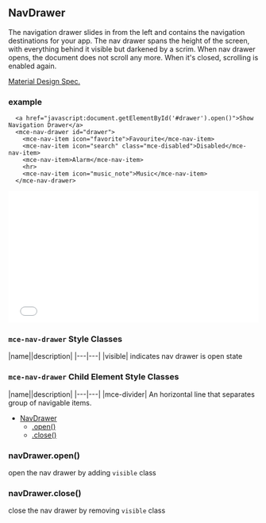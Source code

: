 <a name="NavDrawer"></a>

## NavDrawer
The navigation drawer slides in from the left and contains the navigation destinations for your app.
The nav drawer spans the height of the screen, with everything behind it visible but darkened by a scrim. 
When nav drawer opens, the document does not scroll any more. When it's closed, scrolling is enabled again.

[Material Design Spec.](https://material.io/guidelines/patterns/navigation-drawer.html#navigation-drawer-specs)

### example
```
  <a href="javascript:document.getElementById('#drawer').open()">Show Navigation Drawer</a>
  <mce-nav-drawer id="drawer">
    <mce-nav-item icon="favorite">Favourite</mce-nav-item>
    <mce-nav-item icon="search" class="mce-disabled">Disabled</mce-nav-item>
    <mce-nav-item>Alarm</mce-nav-item>
    <hr>
    <mce-nav-item icon="music_note">Music</mce-nav-item>
  </mce-nav-drawer>
``` 

<iframe height='265' scrolling='no' title='jYYWLE' src='//codepen.io/allenhwkim/embed/jYYWLE/?height=265&theme-id=0&default-tab=html,result&embed-version=2' frameborder='no' allowtransparency='true' allowfullscreen='true' style='width: 100%;'>See the Pen <a href='https://codepen.io/allenhwkim/pen/jYYWLE/'>jYYWLE</a> by Allen kim (<a href='https://codepen.io/allenhwkim'>@allenhwkim</a>) on <a href='https://codepen.io'>CodePen</a>.
</iframe>


### `mce-nav-drawer` Style Classes
 |name||description|
 |---|---|
 |visible| indicates nav drawer is open state

### `mce-nav-drawer` Child Element Style Classes
 |name||description|
 |---|---|
 |mce-divider| An horizontal line that separates group of navigable items.


* [NavDrawer](#NavDrawer)
    * [.open()](#NavDrawer+open)
    * [.close()](#NavDrawer+close)

<a name="NavDrawer+open"></a>

### navDrawer.open()
open the nav drawer by adding `visible` class

<a name="NavDrawer+close"></a>

### navDrawer.close()
close the nav drawer by removing `visible` class


